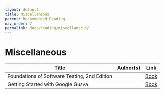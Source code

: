 ```yaml
---
layout: default
title: Miscellaneous
parent: Recommended Reading
nav_order: 7
permalink: docs/reading/miscellaneous/
---
```


# Miscellaneous

| Title                                                              | Author(s)                               | Link                                                                                          |
|--------------------------------------------------------------------|-----------------------------------------|:---------------------------------------------------------------------------------------------:|
| Foundations of Software Testing, 2nd Edition                       |                                         |[Book](https://learning.oreilly.com/library/view/foundations-of-software/9788131794760/xhtml/) |
| Getting Started with Google Guava                                  |                                         |[Book](https://learning.oreilly.com/library/view/getting-started-with/9781783280155/)          |
